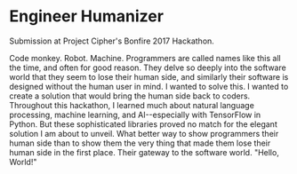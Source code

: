 # Engineer Humanizer
Submission at Project Cipher's Bonfire 2017 Hackathon.

Code monkey. Robot. Machine. Programmers are called names like this all the time, and often for good reason. They delve so deeply into the software world that they seem to lose their human side, and similarly their software is designed without the human user in mind. I wanted to solve this. I wanted to create a solution that would bring the human side back to coders. Throughout this hackathon, I learned much about natural language processing, machine learning, and AI--especially with TensorFlow in Python. But these sophisticated libraries proved no match for the elegant solution I am about to unveil. What better way to show programmers their human side than to show them the very thing that made them lose their human side in the first place. Their gateway to the software world. "Hello, World!"
